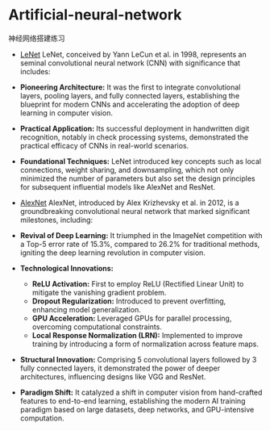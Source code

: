 # Artificial-neural-network
神经网络搭建练习
- [LeNet](https://github.com/LEO690201/Artificial-neural-network/tree/LeNet-5)
LeNet, conceived by Yann LeCun et al. in 1998, represents an seminal convolutional neural network (CNN) with significance that includes:

- **Pioneering Architecture:** It was the first to integrate convolutional layers, pooling layers, and fully connected layers, establishing the blueprint for modern CNNs and accelerating the adoption of deep learning in computer vision.
  
- **Practical Application:** Its successful deployment in handwritten digit recognition, notably in check processing systems, demonstrated the practical efficacy of CNNs in real-world scenarios.
  
- **Foundational Techniques:** LeNet introduced key concepts such as local connections, weight sharing, and downsampling, which not only minimized the number of parameters but also set the design principles for subsequent influential models like AlexNet and ResNet.
  
- [AlexNet](https://github.com/LEO690201/Artificial-neural-network/tree/AlexNet)
  AlexNet, introduced by Alex Krizhevsky et al. in 2012, is a groundbreaking convolutional neural network that marked significant milestones, including:

- **Revival of Deep Learning:**
  It triumphed in the ImageNet competition with a Top-5 error rate of 15.3%, compared to 26.2% for traditional methods, igniting the deep learning revolution in computer vision.

- **Technological Innovations:**
  - **ReLU Activation:** First to employ ReLU (Rectified Linear Unit) to mitigate the vanishing gradient problem.
  - **Dropout Regularization:** Introduced to prevent overfitting, enhancing model generalization.
  - **GPU Acceleration:** Leveraged GPUs for parallel processing, overcoming computational constraints.
  - **Local Response Normalization (LRN):** Implemented to improve training by introducing a form of normalization across feature maps.

- **Structural Innovation:**
  Comprising 5 convolutional layers followed by 3 fully connected layers, it demonstrated the power of deeper architectures, influencing designs like VGG and ResNet.

- **Paradigm Shift:**
  It catalyzed a shift in computer vision from hand-crafted features to end-to-end learning, establishing the modern AI training paradigm based on large datasets, deep networks, and GPU-intensive computation.
